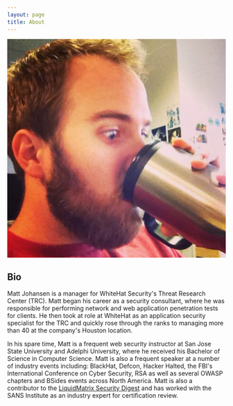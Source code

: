 ```yaml
---
layout: page
title: About
---
```


<!--<p class="message">
  Hey there! This page is included in Hyde as an example. Feel free to customize it for your own use upon downloading. Carry on!
</p>-->

![me](/public/meCoffeeAvatar.jpg)

## Bio
Matt Johansen is a manager for WhiteHat Security's Threat Research Center (TRC). Matt began his career as a security consultant, where he was responsible for performing network and web application penetration tests for clients. He then took at role at WhiteHat as an application security specialist for the TRC and quickly rose through the ranks to managing more than 40 at the company's Houston location.

In his spare time, Matt is a frequent web security instructor at San Jose State University and Adelphi University, where he received his Bachelor of Science in Computer Science. Matt is also a frequent speaker at a number of industry events including: BlackHat, Defcon, Hacker Halted, the FBI's International Conference on Cyber Security, RSA as well as several OWASP chapters and BSides events across North America. Matt is also a contributor to the <a href="http://liquidmatrix.org/blog/">LiquidMatrix Security Digest</a> and has worked with the SANS Institute as an industry expert for certification review.